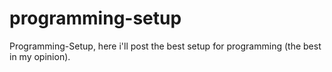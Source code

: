 # programming-setup
Programming-Setup, here i'll post the best setup for programming (the best in my opinion).
